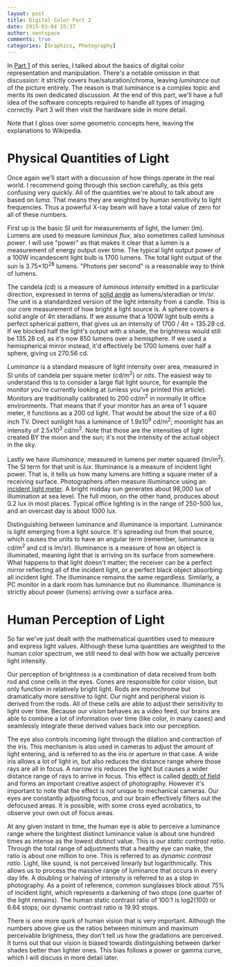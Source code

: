 ```yaml
---
layout: post
title: Digital Color Part 2
date: 2015-03-04 15:37
author: ventspace
comments: true
categories: [Graphics, Photography]
---
```

In <a href="http://ventspace.wordpress.com/2012/06/04/digital-color-part-1/">Part 1</a> of this series, I talked about the basics of digital color representation and manipulation. There's a notable omission in that discussion: it strictly covers hue/saturation/chroma, leaving <i>luminance</i> out of the picture entirely. The reason is that luminance is a complex topic and merits its own dedicated discussion. At the end of this part, we'll have a full idea of the software concepts required to handle all types of imaging correctly. Part 3 will then visit the hardware side in more detail.

Note that I gloss over some geometric concepts here, leaving the explanations to Wikipedia.
<h1>Physical Quantities of Light</h1>
Once again we'll start with a discussion of how things operate in the real world. I recommend going through this section carefully, as this gets confusing very quickly. All of the quantities we're about to talk about are based on <em>luma</em>. That means they are weighted by human sensitivity to light frequencies. Thus a powerful X-ray beam will have a total value of zero for all of these numbers.

First up is the basic SI unit for measurements of light, the lumen (lm). Lumens are used to measure <em>luminous flux</em>, also sometimes called <em>luminous power</em>. I will use "power" as that makes it clear that a lumen is a measurement of energy output over time. The typical light output power of a 100W incandescent light bulb is 1700 lumens. The total light output of the sun is 3.75×10<sup>28</sup> lumens. "Photons per second" is a reasonable way to think of lumens.

The candela (cd) is a measure of <em>luminous intensity</em> emitted in a particular direction, expressed in terms of <a href="http://en.wikipedia.org/wiki/Solid_angle">solid angle</a> as lumens/steradian or lm/sr. The unit is a standardized version of the light intensity from a candle. This is our core measurement of how bright a light source is. A sphere covers a solid angle of 4π steradians. If we assume that a 100W light bulb emits a perfect spherical pattern, that gives us an intensity of 1700 / 4π = 135.28 cd. If we blocked half the light's output with a shade, the brightness would still be 135.28 cd, as it's now 850 lumens over a hemisphere. If we used a hemispherical mirror instead, it'd effectively be 1700 lumens over half a sphere, giving us 270.56 cd.

<em>Luminance</em> is a standard measure of light intensity over area, measured in SI units of candela per square meter (cd/m<sup>2</sup>) or <i>nits</i>. The easiest way to understand this is to consider a large flat light source, for example the monitor you're currently looking at (unless you've printed this article). Monitors are traditionally calibrated to 200 cd/m<sup>2</sup> in normally lit office environments. That means that if your monitor has an area of 1 square meter, it functions as a 200 cd light. That would be about the size of a 60 inch TV. Direct sunlight has a luminance of 1.9x10<sup>9</sup> cd/m<sup>2</sup>; moonlight has an intensity of 2.5x10<sup>3</sup> cd/m<sup>2</sup>. Note that those are the intensities of light created BY the moon and the sun; it's not the intensity of the actual object in the sky.

Lastly we have <i>illuminance</i>, measured in lumens per meter squared (lm/m<sup>2</sup>). The SI term for that unit is <em>lux</em>. Illuminance is a measure of incident light power. That is, it tells us how many lumens are hitting a square meter of a receiving surface. Photographers often measure illuminance using an <a href="http://www.bhphotovideo.com/find/Product_Resources/lightmeters1.jsp">incident light meter</a>. A bright midday sun generates about 98,000 lux of illumination at sea level. The full moon, on the other hand, produces about 0.2 lux in most places. Typical office lighting is in the range of 250-500 lux, and an overcast day is about 1000 lux.

Distinguishing between luminance and illuminance is important. Luminance is light emerging from a light source. It's spreading out from that source, which causes the units to have an angular term (remember, luminance is cd/m<sup>2</sup> and cd is lm/sr). Illuminance is a measure of how an object is illuminated, meaning light that is arriving on its surface from somewhere. What happens to that light doesn't matter; the receiver can be a perfect mirror reflecting all of the incident light, or a perfect black object absorbing all incident light. The illuminance remains the same regardless. Similarly, a PC monitor in a dark room has luminance but no illuminance. Illuminance is strictly about power (lumens) arriving over a surface area.
<h1>Human Perception of Light</h1>
So far we've just dealt with the mathematical quantities used to measure and express light values. Although these luma quantities are weighted to the human color spectrum, we still need to deal with how we actually perceive light intensity.

Our perception of brightness is a combination of data received from both rod and cone cells in the eyes. Cones are responsible for color vision, but only function in relatively bright light. Rods are monochrome but dramatically more sensitive to light. Our night and peripheral vision is derived from the rods. All of these cells are able to adjust their sensitivity to light over time. Because our vision behaves as a video feed, our brains are able to combine a lot of information over time (like color, in many cases) and seamlessly integrate these derived values back into our perception.

The eye also controls incoming light through the dilation and contraction of the iris. This mechanism is also used in cameras to adjust the amount of light entering, and is referred to as the iris or aperture in that case. A wide iris allows a lot of light in, but also reduces the distance range where those rays are all in focus. A narrow iris reduces the light but causes a wider distance range of rays to arrive in focus. This effect is called <a href="http://en.wikipedia.org/wiki/Depth_of_field">depth of field</a> and forms an important creative aspect of photography. However it's important to note that the effect is <em>not</em> unique to mechanical cameras. Our eyes are constantly adjusting focus, and our brain effectively filters out the defocused areas. It is possible, with some cross eyed acrobatics, to observe your own out of focus areas.

At any given instant in time, the human eye is able to perceive a luminance range where the brightest distinct luminance value is about one hundred times as intense as the lowest distinct value. This is our <em>static contrast ratio</em>. Through the total range of adjustments that a healthy eye can make, the ratio is about one million to one. This is referred to as <em>dynamic contrast ratio</em>. Light, like sound, is not perceived linearly but logarithmically. This allows us to process the massive range of luminance that occurs in every day life. A doubling or halving of intensity is referred to as a stop in photography. As a point of reference, common sunglasses block about 75% of incident light, which represents a darkening of two stops (one quarter of the light remains). The human static contrast ratio of 100:1 is log2(100) or 6.64 stops; our dynamic contrast ratio is 19.93 stops.

There is one more quirk of human vision that is very important. Although the numbers above give us the ratios between minimum and maximum perceivable brightness, they don't tell us how the gradations are perceived. It turns out that our vision is biased towards distinguishing between darker shades better than lighter ones. This bias follows a power or gamma curve, which I will discuss in more detail later.
